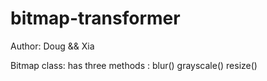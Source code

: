 # bitmap-transformer

Author: Doug && Xia

Bitmap class: has three methods : 
blur()
grayscale()
resize()
                                 
